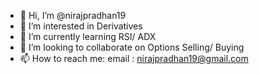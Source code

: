 - 👋 Hi, I’m @nirajpradhan19
- 👀 I’m interested in Derivatives 
- 🌱 I’m currently learning RSI/ ADX
- 💞️ I’m looking to collaborate on Options Selling/ Buying
- 📫 How to reach me: email : nirajpradhan19@gmail.com

<!---
nirajpradhan19/nirajpradhan19 is a ✨ special ✨ repository because its `README.md` (this file) appears on your GitHub profile.
You can click the Preview link to take a look at your changes.
--->
